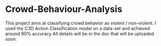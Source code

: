 # Crowd-Behaviour-Analysis
This project aims at classifying crowd behavior as violent / non-violent. I used the C3D Action Classification model on a data-set and achieved around 90% accuracy 
All details will be in the doc that will be uploaded soon.
